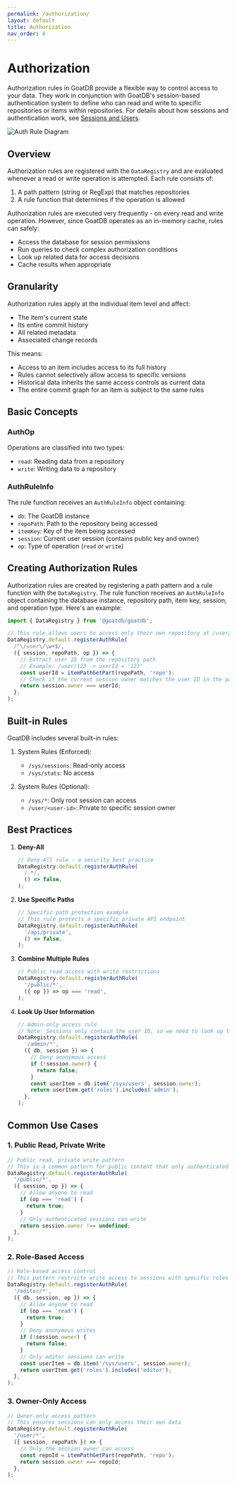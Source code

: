 ```yaml
---
permalink: /authorization/
layout: default
title: Authorization
nav_order: 4
---
```


# Authorization

Authorization rules in GoatDB provide a flexible way to control access to your
data. They work in conjunction with GoatDB's session-based authentication system
to define who can read and write to specific repositories or items within
repositories. For details about how sessions and authentication work, see
[Sessions and Users](/sessions).

![Auth Rule Diagram](/assets/auth-rules.svg)

## Overview

Authorization rules are registered with the `DataRegistry` and are evaluated
whenever a read or write operation is attempted. Each rule consists of:

1. A path pattern (string or RegExp) that matches repositories
2. A rule function that determines if the operation is allowed

Authorization rules are executed very frequently - on every read and write
operation. However, since GoatDB operates as an in-memory cache, rules can
safely:

- Access the database for session permissions
- Run queries to check complex authorization conditions
- Look up related data for access decisions
- Cache results when appropriate

## Granularity

Authorization rules apply at the individual item level and affect:

- The item's current state
- Its entire commit history
- All related metadata
- Associated change records

This means:

- Access to an item includes access to its full history
- Rules cannot selectively allow access to specific versions
- Historical data inherits the same access controls as current data
- The entire commit graph for an item is subject to the same rules

## Basic Concepts

### AuthOp

Operations are classified into two types:

- `read`: Reading data from a repository
- `write`: Writing data to a repository

### AuthRuleInfo

The rule function receives an `AuthRuleInfo` object containing:

- `db`: The GoatDB instance
- `repoPath`: Path to the repository being accessed
- `itemKey`: Key of the item being accessed
- `session`: Current user session (contains public key and owner)
- `op`: Type of operation (`read` or `write`)

## Creating Authorization Rules

Authorization rules are created by registering a path pattern and a rule
function with the `DataRegistry`. The rule function receives an `AuthRuleInfo`
object containing the database instance, repository path, item key, session, and
operation type. Here's an example:

```typescript
import { DataRegistry } from '@goatdb/goatdb';

// This rule allows users to access only their own repository at /user/<user-id>
DataRegistry.default.registerAuthRule(
  /^\/user\/\w+$/,
  ({ session, repoPath, op }) => {
    // Extract user ID from the repository path
    // Example: /user/123 -> userId = '123'
    const userId = itemPathGetPart(repoPath, 'repo');
    // Check if the current session owner matches the user ID in the path
    return session.owner === userId;
  },
);
```

## Built-in Rules

GoatDB includes several built-in rules:

1. System Rules (Enforced):
   - `/sys/sessions`: Read-only access
   - `/sys/stats`: No access

2. System Rules (Optional):
   - `/sys/*`: Only root session can access
   - `/user/<user-id>`: Private to specific session owner

## Best Practices

1. **Deny-All**
   ```typescript
   // Deny-All rule - a security best practice
   DataRegistry.default.registerAuthRule(
     /.*/,
     () => false,
   );
   ```

2. **Use Specific Paths**
   ```typescript
   // Specific path protection example
   // This rule protects a specific private API endpoint
   DataRegistry.default.registerAuthRule(
     '/api/private',
     () => false,
   );
   ```

3. **Combine Multiple Rules**
   ```typescript
   // Public read access with write restrictions
   DataRegistry.default.registerAuthRule(
     '/public/*',
     ({ op }) => op === 'read',
   );
   ```

4. **Look Up User Information**
   ```typescript
   // Admin-only access rule
   // Note: Sessions only contain the user ID, so we need to look up the user's roles
   DataRegistry.default.registerAuthRule(
     '/admin/*',
     ({ db, session }) => {
       // Deny anonymous access
       if (!session.owner) {
         return false;
       }
       const userItem = db.item('/sys/users', session.owner);
       return userItem.get('roles').includes('admin');
     },
   );
   ```

## Common Use Cases

### 1. Public Read, Private Write

```typescript
// Public read, private write pattern
// This is a common pattern for public content that only authenticated sessions can modify
DataRegistry.default.registerAuthRule(
  '/public/*',
  ({ session, op }) => {
    // Allow anyone to read
    if (op === 'read') {
      return true;
    }
    // Only authenticated sessions can write
    return session.owner !== undefined;
  },
);
```

### 2. Role-Based Access

```typescript
// Role-based access control
// This pattern restricts write access to sessions with specific roles
DataRegistry.default.registerAuthRule(
  '/editor/*',
  ({ db, session, op }) => {
    // Allow anyone to read
    if (op === 'read') {
      return true;
    }
    // Deny anonymous writes
    if (!session.owner) {
      return false;
    }
    // Only editor sessions can write
    const userItem = db.item('/sys/users', session.owner);
    return userItem.get('roles').includes('editor');
  },
);
```

### 3. Owner-Only Access

```typescript
// Owner-only access pattern
// This ensures sessions can only access their own data
DataRegistry.default.registerAuthRule(
  '/user/*',
  ({ session, repoPath }) => {
    // Only the session owner can access
    const repoId = itemPathGetPart(repoPath, 'repo');
    return session.owner === repoId;
  },
);
```
